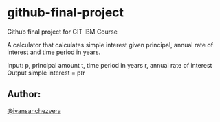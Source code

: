 # github-final-project
Github final project for GIT IBM Course

A calculator that calculates simple interest given principal, annual rate of interest and time period in years.

Input:
   p, principal amount
   t, time period in years
   r, annual rate of interest
Output
   simple interest = p*t*r

## Author:
[@ivansanchezvera](https://github.com/ivansanchezvera)
